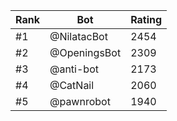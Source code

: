Rank|Bot|Rating
---|---|---
#1|@NilatacBot|2454
#2|@OpeningsBot|2309
#3|@anti-bot|2173
#4|@CatNail|2060
#5|@pawnrobot|1940
